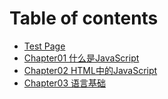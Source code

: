 # Table of contents

* [Test Page](README.md)
* [Chapter01 什么是JavaScript](chapter01-shen-me-shi-javascript.md)
* [Chapter02 HTML中的JavaScript](chapter02-html-zhong-de-javascript.md)
* [Chapter03 语言基础](chapter03-yu-yan-ji-chu.md)

